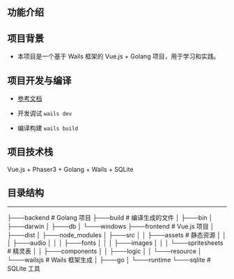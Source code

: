 
## 功能介绍


## 项目背景

- 本项目是一个基于 Wails 框架的 Vue.js + Golang 项目，用于学习和实践。

## 项目开发与编译

- [参考文档](https://wails.io/zh-Hans/docs/gettingstarted/development) 

- 开发调试 `wails dev`

- 编译构建 `wails build`

## 项目技术栈 

Vue.js + Phaser3 + Golang + Wails + SQLite

## 目录结构

---
├───backend # Golang 项目 
├───build # 编译生成的文件
│   ├───bin
│   ├───darwin
│   ├───db
│   └───windows
├───frontend # Vue.js 项目
│   ├───dist
│   ├───node_modules
│   ├───src 
│   │   ├───assets # 静态资源
│   │   │   ├───audio
│   │   │   ├───fonts
│   │   │   ├───images
│   │   │   └───spritesheets # 精灵表
│   │   ├───components
│   │   ├───logic
│   │   └───resource
│   └───wailsjs # Wails 框架生成
│       ├───go
│       └───runtime
└───sqlite # SQLite 工具
